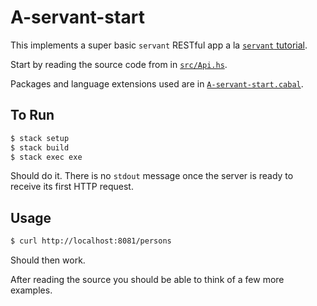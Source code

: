 # A-servant-start

This implements a super basic `servant` RESTful app a la [`servant` tutorial](http://haskell-servant.readthedocs.io/en/stable/tutorial/Server.html#from-combinators-to-handler-arguments).

Start by reading the source code from in [`src/Api.hs`](https://github.com/mebassett/servant-db-elm-auth-example/blob/master/A-servant-start/src/Api.hs).

Packages and language extensions used are in [`A-servant-start.cabal`](https://github.com/mebassett/servant-db-elm-auth-example/blob/master/A-servant-start/A-servant-start.cabal).

## To Run

```sh
$ stack setup
$ stack build
$ stack exec exe
```

Should do it. There is no `stdout` message once the server is ready to receive its first HTTP request.

## Usage

```sh
$ curl http://localhost:8081/persons
```

Should then work.

After reading the source you should be able to think of a few more examples.
